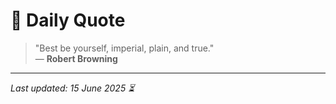 # 📜 Daily Quote

> "Best be yourself, imperial, plain, and true."  
> — **Robert Browning**

---

_Last updated: 15 June 2025 ⏳_
